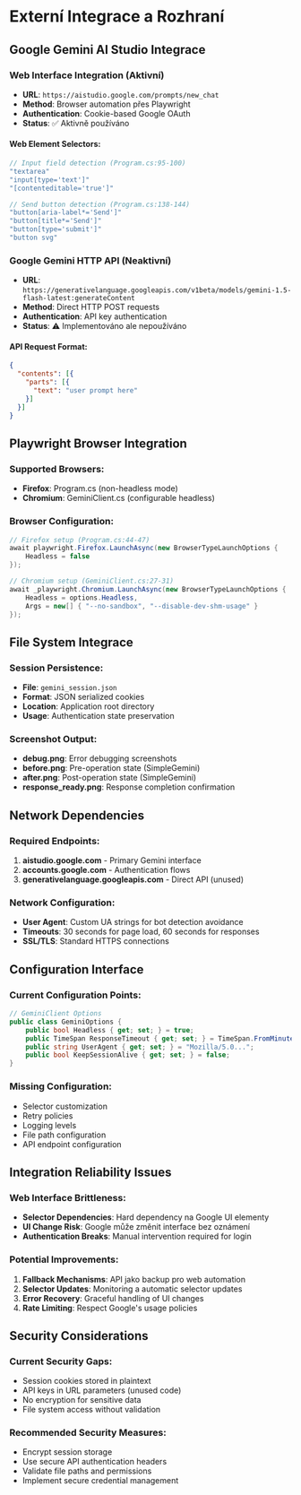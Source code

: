 # Externí Integrace a Rozhraní

## Google Gemini AI Studio Integrace

### Web Interface Integration (Aktivní)
- **URL**: `https://aistudio.google.com/prompts/new_chat`
- **Method**: Browser automation přes Playwright
- **Authentication**: Cookie-based Google OAuth
- **Status**: ✅ Aktivně používáno

#### Web Element Selectors:
```csharp
// Input field detection (Program.cs:95-100)
"textarea"
"input[type='text']" 
"[contenteditable='true']"

// Send button detection (Program.cs:138-144)
"button[aria-label*='Send']"
"button[title*='Send']"
"button[type='submit']"
"button svg"
```

### Google Gemini HTTP API (Neaktivní)
- **URL**: `https://generativelanguage.googleapis.com/v1beta/models/gemini-1.5-flash-latest:generateContent`
- **Method**: Direct HTTP POST requests
- **Authentication**: API key authentication
- **Status**: ⚠️ Implementováno ale nepoužíváno

#### API Request Format:
```json
{
  "contents": [{
    "parts": [{
      "text": "user prompt here"
    }]
  }]
}
```

## Playwright Browser Integration

### Supported Browsers:
- **Firefox**: Program.cs (non-headless mode)
- **Chromium**: GeminiClient.cs (configurable headless)

### Browser Configuration:
```csharp
// Firefox setup (Program.cs:44-47)
await playwright.Firefox.LaunchAsync(new BrowserTypeLaunchOptions {
    Headless = false
});

// Chromium setup (GeminiClient.cs:27-31)  
await _playwright.Chromium.LaunchAsync(new BrowserTypeLaunchOptions {
    Headless = options.Headless,
    Args = new[] { "--no-sandbox", "--disable-dev-shm-usage" }
});
```

## File System Integrace

### Session Persistence:
- **File**: `gemini_session.json`
- **Format**: JSON serialized cookies
- **Location**: Application root directory
- **Usage**: Authentication state preservation

### Screenshot Output:
- **debug.png**: Error debugging screenshots
- **before.png**: Pre-operation state (SimpleGemini)
- **after.png**: Post-operation state (SimpleGemini)  
- **response_ready.png**: Response completion confirmation

## Network Dependencies

### Required Endpoints:
1. **aistudio.google.com** - Primary Gemini interface
2. **accounts.google.com** - Authentication flows
3. **generativelanguage.googleapis.com** - Direct API (unused)

### Network Configuration:
- **User Agent**: Custom UA strings for bot detection avoidance
- **Timeouts**: 30 seconds for page load, 60 seconds for responses
- **SSL/TLS**: Standard HTTPS connections

## Configuration Interface

### Current Configuration Points:
```csharp
// GeminiClient Options
public class GeminiOptions {
    public bool Headless { get; set; } = true;
    public TimeSpan ResponseTimeout { get; set; } = TimeSpan.FromMinutes(2);
    public string UserAgent { get; set; } = "Mozilla/5.0...";
    public bool KeepSessionAlive { get; set; } = false;
}
```

### Missing Configuration:
- Selector customization
- Retry policies  
- Logging levels
- File path configuration
- API endpoint configuration

## Integration Reliability Issues

### Web Interface Brittleness:
- **Selector Dependencies**: Hard dependency na Google UI elementy
- **UI Change Risk**: Google může změnit interface bez oznámení
- **Authentication Breaks**: Manual intervention required for login

### Potential Improvements:
1. **Fallback Mechanisms**: API jako backup pro web automation
2. **Selector Updates**: Monitoring a automatic selector updates
3. **Error Recovery**: Graceful handling of UI changes
4. **Rate Limiting**: Respect Google's usage policies

## Security Considerations

### Current Security Gaps:
- Session cookies stored in plaintext
- API keys in URL parameters (unused code)
- No encryption for sensitive data
- File system access without validation

### Recommended Security Measures:
- Encrypt session storage
- Use secure API authentication headers
- Validate file paths and permissions
- Implement secure credential management